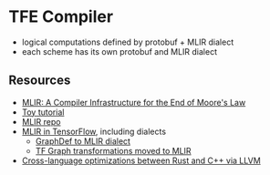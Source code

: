# TFE Compiler

- logical computations defined by protobuf + MLIR dialect
- each scheme has its own protobuf and MLIR dialect

## Resources

- [MLIR: A Compiler Infrastructure for the End of Moore's Law](https://arxiv.org/abs/2002.11054)
- [Toy tutorial](https://mlir.llvm.org/docs/Tutorials/Toy/)
- [MLIR repo](https://github.com/llvm/llvm-project/tree/master/mlir)
- [MLIR in TensorFlow](https://github.com/tensorflow/tensorflow/tree/master/tensorflow/compiler/mlir), including dialects
  - [GraphDef to MLIR dialect](https://github.com/tensorflow/tensorflow/tree/master/tensorflow/compiler/mlir/tensorflow/translate)
  - [TF Graph transformations moved to MLIR](https://github.com/tensorflow/tensorflow/tree/master/tensorflow/compiler/mlir/tensorflow/transforms)
- [Cross-language optimizations between Rust and C++ via LLVM](http://blog.llvm.org/2019/09/closing-gap-cross-language-lto-between.html)